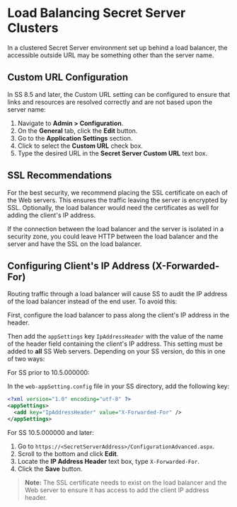 

[title]: # (Load Balancing Secret Server Clusters)
[tags]: # (load balancing, Clustering, Networking)
[priority]: # (1000)

# Load Balancing Secret Server Clusters

In a clustered Secret Server environment set up behind a load balancer, the accessible outside URL may be something other than the server name.

## Custom URL Configuration

In SS 8.5 and later, the Custom URL setting can be configured to ensure that links and resources are resolved correctly and are not based upon the server name:

1. Navigate to **Admin \> Configuration**.
1. On the **General** tab, click the **Edit** button.
1. Go to the **Application Settings** section.
1. Click to select the **Custom URL** check box.
1. Type the desired URL in the **Secret Server Custom URL** text box.

## SSL Recommendations

For the best security, we recommend placing the SSL certificate on each of the Web servers. This ensures the traffic leaving the server is encrypted by SSL. Optionally, the load balancer would need the certificates as well for adding the client's IP address.

If the connection between the load balancer and the server is isolated in a security zone, you could leave HTTP between the load balancer and the server and have the SSL on the load balancer.

## Configuring Client's IP Address (X-Forwarded-For) 


Routing traffic through a load balancer will cause SS to audit the IP address of the load balancer instead of the end user. To avoid this:

First, configure the load balancer to pass along the client's IP address in the header. 

Then add the `appSettings` key `IpAddressHeader` with the value of the name of the header field containing the client's IP address. This setting must be added to **all** SS Web servers. Depending on your SS version, do this in one of two ways:

For SS prior to 10.5.000000:

In the `web-appSetting.config` file in your SS directory, add the following key:

```xml 
<?xml version="1.0" encoding="utf-8" ?>
<appSettings>
  <add key="IpAddressHeader" value="X-Forwarded-For" />
</appSettings>
```

For SS 10.5.000000 and later:   
1. Go to `https://<SecretServerAddress>/ConfigurationAdvanced.aspx`.
1. Scroll to the bottom and click **Edit**.
1. Locate the **IP Address Header** text box, type `X-Forwarded-For`.
1. Click the **Save** button.

> **Note:** The SSL certificate needs to exist on the load balancer and the Web server to ensure it has access to add the client IP address header.

 